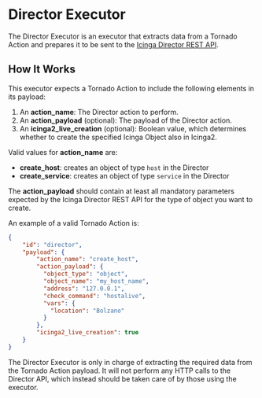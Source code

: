 # Director Executor

The Director Executor is an executor that extracts data from a Tornado Action and prepares it to be
sent to the [Icinga Director REST API](https://icinga.com/docs/director/latest/doc/70-REST-API/).


## How It Works

This executor expects a Tornado Action to include the following elements in its payload:

1. An __action_name__: The Director action to perform.
1. An __action_payload__ (optional): The payload of the Director action.
1. An __icinga2_live_creation__ (optional): Boolean value, which determines whether to create the
 specified Icinga Object also in Icinga2.

Valid values for __action_name__ are:
* __create_host__: creates an object of type `host` in the Director
* __create_service__: creates an object of type `service` in the Director

The __action_payload__ should contain at least all mandatory parameters expected by the
Icinga Director REST API for the type of object you want to create.


An example of a valid Tornado Action is:
```json
{
    "id": "director",
    "payload": {
        "action_name": "create_host",
        "action_payload": {
          "object_type": "object",
          "object_name": "my_host_name",
          "address": "127.0.0.1",
          "check_command": "hostalive",
          "vars": {
            "location": "Bolzano"
          }
        },
        "icinga2_live_creation": true
    }
}
```

The Director Executor is only in charge of extracting the required data from the Tornado Action
payload. It will not perform any HTTP calls to the Director API, which instead should be taken care
of by those using the executor.
